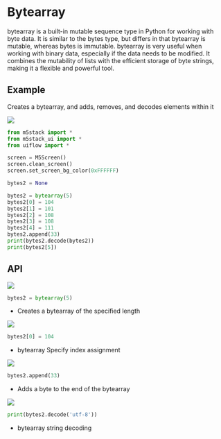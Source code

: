 # Bytearray

bytearray is a built-in mutable sequence type in Python for working with byte data. It is similar to the bytes type, but differs in that bytearray is mutable, whereas bytes is immutable. bytearray is very useful when working with binary data, especially if the data needs to be modified. It combines the mutability of lists with the efficient storage of byte strings, making it a flexible and powerful tool.

## Example

Creates a bytearray, and adds, removes, and decodes elements within it

<img class="blockly_svg" src="https://m5stack.oss-cn-shenzhen.aliyuncs.com/resource/docs/static/assets/img/uiflow/blockly/generic/bytearray/uiflow_block_bytearray_example.svg">

```python
from m5stack import *
from m5stack_ui import *
from uiflow import *

screen = M5Screen()
screen.clean_screen()
screen.set_screen_bg_color(0xFFFFFF)

bytes2 = None

bytes2 = bytearray(5)
bytes2[0] = 104
bytes2[1] = 101
bytes2[2] = 108
bytes2[3] = 108
bytes2[4] = 111
bytes2.append(33)
print(bytes2.decode(bytes2))
print(bytes2[5])
```

## API

<img class="blockly_svg" src="https://m5stack.oss-cn-shenzhen.aliyuncs.com/resource/docs/static/assets/img/uiflow/blockly/generic/bytearray/uiflow_block_variables_set.svg">

```python
bytes2 = bytearray(5)
```

- Creates a bytearray of the specified length

<img class="blockly_svg" src="https://m5stack.oss-cn-shenzhen.aliyuncs.com/resource/docs/static/assets/img/uiflow/blockly/generic/bytearray/uiflow_block_bytearray_setIndex.svg">

```python
bytes2[0] = 104
```

- bytearray Specify index assignment

<img class="blockly_svg" src="https://m5stack.oss-cn-shenzhen.aliyuncs.com/resource/docs/static/assets/img/uiflow/blockly/generic/bytearray/uiflow_block_bytearray_append.svg">

```python
bytes2.append(33)
```

- Adds a byte to the end of the bytearray

<img class="blockly_svg" src="https://m5stack.oss-cn-shenzhen.aliyuncs.com/resource/docs/static/assets/img/uiflow/blockly/generic/bytearray/uiflow_block_bytearray_decode.svg">

```python
print(bytes2.decode('utf-8'))
```

- bytearray string decoding
